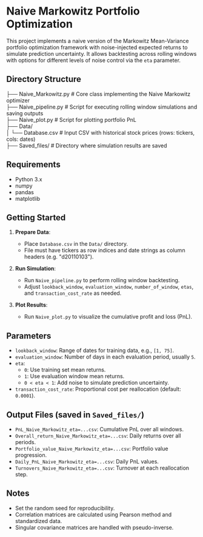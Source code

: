 # Naive Markowitz Portfolio Optimization

This project implements a naive version of the Markowitz Mean-Variance portfolio optimization framework with noise-injected expected returns to simulate prediction uncertainty. It allows backtesting across rolling windows with options for different levels of noise control via the `eta` parameter.

## Directory Structure

├── Naive_Markowitz.py # Core class implementing the Naive Markowitz optimizer <br>
├── Naive_pipeline.py # Script for executing rolling window simulations and saving outputs <br>
├── Naive_plot.py # Script for plotting portfolio PnL <br>
├── Data/ <br>
│ └── Database.csv # Input CSV with historical stock prices (rows: tickers, cols: dates) <br>
├── Saved_files/ # Directory where simulation results are saved <br>

## Requirements

- Python 3.x
- numpy
- pandas
- matplotlib

## Getting Started

1. **Prepare Data**:
   - Place `Database.csv` in the `Data/` directory.
   - File must have tickers as row indices and date strings as column headers (e.g. "d20110103").

2. **Run Simulation**:
   - Run `Naive_pipeline.py` to perform rolling window backtesting.
   - Adjust `lookback_window`, `evaluation_window`, `number_of_window`, `etas`, and `transaction_cost_rate` as needed.

3. **Plot Results**:
   - Run `Naive_plot.py` to visualize the cumulative profit and loss (PnL).

## Parameters

- `lookback_window`: Range of dates for training data, e.g., `[1, 75]`.
- `evaluation_window`: Number of days in each evaluation period, usually `5`.
- `eta`:
  - `0`: Use training set mean returns.
  - `1`: Use evaluation window mean returns.
  - `0 < eta < 1`: Add noise to simulate prediction uncertainty.
- `transaction_cost_rate`: Proportional cost per reallocation (default: `0.0001`).

## Output Files (saved in `Saved_files/`)

- `PnL_Naive_Markowitz_eta=...csv`: Cumulative PnL over all windows.
- `Overall_return_Naive_Markowitz_eta=...csv`: Daily returns over all periods.
- `Portfolio_value_Naive_Markowitz_eta=...csv`: Portfolio value progression.
- `Daily_PnL_Naive_Markowitz_eta=...csv`: Daily PnL values.
- `Turnovers_Naive_Markowitz_eta=...csv`: Turnover at each reallocation step.

## Notes

- Set the random seed for reproducibility.
- Correlation matrices are calculated using Pearson method and standardized data.
- Singular covariance matrices are handled with pseudo-inverse.
